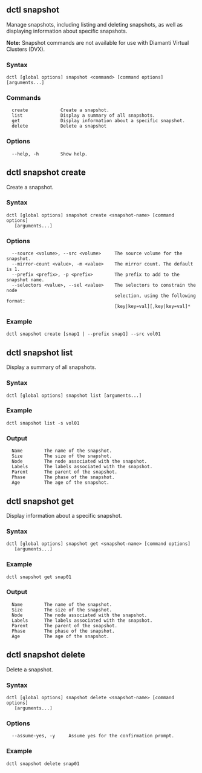 ## dctl snapshot

Manage snapshots, including listing and deleting snapshots, as well as displaying information about specific snapshots.

**Note:** Snapshot commands are not available for use with Diamanti Virtual Clusters (DVX).

### Syntax

    dctl [global options] snapshot <command> [command options] [arguments...]
    
### Commands

```
  create            Create a snapshot.
  list              Display a summary of all snapshots.
  get               Display information about a specific snapshot.
  delete            Delete a snapshot
```

### Options

```
  --help, -h        Show help.
```

## dctl snapshot create

Create a snapshot.

### Syntax

    dctl [global options] snapshot create <snapshot-name> [command options] 
       [arguments...]
    
### Options

```
  --source <volume>, --src <volume>     The source volume for the snapshot.
  --mirror-count <value>, -m <value>    The mirror count. The default is 1.
  --prefix <prefix>, -p <prefix>        The prefix to add to the snapshot name.
  --selectors <value>, --sel <value>    The selectors to constrain the node 
                                        selection, using the following format: 
                                        [key|key=val][,key|key=val]*
```

### Example

    dctl snapshot create [snap1 | --prefix snap1] --src vol01

## dctl snapshot list

Display a summary of all snapshots.

### Syntax
    dctl [global options] snapshot list [arguments...]

### Example

    dctl snapshot list -s vol01

### Output

```
  Name        The name of the snapshot.
  Size        The size of the snapshot.
  Node        The node associated with the snapshot.
  Labels      The labels associated with the snapshot.
  Parent      The parent of the snapshot.
  Phase       The phase of the snapshot.
  Age         The age of the snapshot.
```

## dctl snapshot get

Display information about a specific snapshot.

### Syntax

    dctl [global options] snapshot get <snapshot-name> [command options] 
       [arguments...]

### Example

    dctl snapshot get snap01

### Output

```
  Name        The name of the snapshot.
  Size        The size of the snapshot.
  Node        The node associated with the snapshot.
  Labels      The labels associated with the snapshot.
  Parent      The parent of the snapshot.
  Phase       The phase of the snapshot.
  Age         The age of the snapshot.
```

## dctl snapshot delete

Delete a snapshot.

### Syntax

    dctl [global options] snapshot delete <snapshot-name> [command options] 
       [arguments...]

### Options

```
  --assume-yes, -y     Assume yes for the confirmation prompt.
```

### Example
    dctl snapshot delete snap01